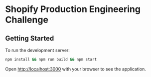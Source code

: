 # Shopify Production Engineering Challenge

## Getting Started

To run the development server:

```bash
npm install && npm run build && npm start
```

Open [http://localhost:3000](http://localhost:3000) with your browser to see the application.
